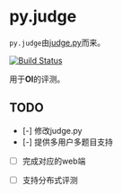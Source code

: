 # py.judge

`py.judge`由[judge.py](https://github.com/HNSDFZ-OIER-2015/judge.py)而来。

[![Build Status](https://travis-ci.org/Ruanxingzhi/py.judge.svg?branch=master)](https://travis-ci.org/Ruanxingzhi/py.judge)

用于**OI**的评测。

## TODO

* [-] 修改judge.py
* [-] 提供多用户多题目支持
* [ ] 完成对应的web端
* [ ] 支持分布式评测

